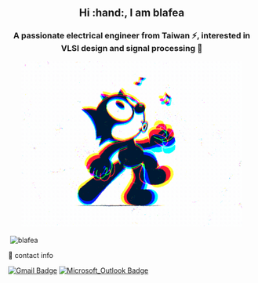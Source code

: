 <h2 align="center">Hi :hand:, I am blafea</h2>
<h3 align="center">A passionate electrical engineer from Taiwan ⚡, interested in VLSI design and signal processing 📲 </h3>

<!--
<p align="center">
<img align='center' src='https://user-images.githubusercontent.com/5713670/87202985-820dcb80-c2b6-11ea-9f56-7ec461c497c3.gif' width='200"'>
</p>
-->

<p align="center">
  <img src="./src/walk.gif" alt="animated" width="450"/>
</p>

<!-- - ⚡ Fun fact **I like cats** :cat2: -->


<p>&nbsp;<img align="center" src="https://github-readme-stats.vercel.app/api?username=blafea&show_icons=true&locale=en" alt="blafea" /></p>


:email: contact info

[![Gmail Badge](https://img.shields.io/badge/-blafea221651@gmail.com-D14836?style=flat&logo=Gmail&logoColor=white&link=mailto:blafea221651@gmail.com)](mailto:blafea221651@gmail.com)
[![Microsoft_Outlook Badge](https://img.shields.io/badge/-b07502166@ntu.edu.tw-0078D4?style=flat&logo=microsoft-outlook&logoColor=white&link=mailto:b07502166@ntu.edu.tw)](mailto:b07502166@ntu.edu.tw)

<p align="left">
</p>

